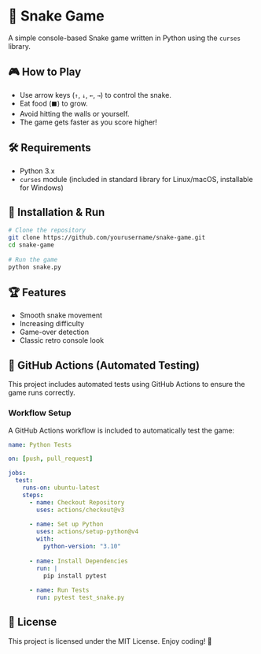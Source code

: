 # 🐍 Snake Game

A simple console-based Snake game written in Python using the `curses` library.

## 🎮 How to Play
- Use arrow keys (`↑`, `↓`, `←`, `→`) to control the snake.
- Eat food (`⬛`) to grow.
- Avoid hitting the walls or yourself.
- The game gets faster as you score higher!

## 🛠️ Requirements
- Python 3.x
- `curses` module (included in standard library for Linux/macOS, installable for Windows) 
 
## 🚀 Installation & Run 
```sh  
# Clone the repository 
git clone https://github.com/yourusername/snake-game.git 
cd snake-game
   
# Run the game 
python snake.py
```

## 🏆 Features
- Smooth snake movement
- Increasing difficulty
- Game-over detection
- Classic retro console look

## 🤖 GitHub Actions (Automated Testing)
This project includes automated tests using GitHub Actions to ensure the game runs correctly.

### Workflow Setup
A GitHub Actions workflow is included to automatically test the game:

```yaml
name: Python Tests

on: [push, pull_request]

jobs:
  test:
    runs-on: ubuntu-latest
    steps:
      - name: Checkout Repository
        uses: actions/checkout@v3
      
      - name: Set up Python
        uses: actions/setup-python@v4
        with:
          python-version: "3.10"
      
      - name: Install Dependencies
        run: |
          pip install pytest
      
      - name: Run Tests
        run: pytest test_snake.py
```

## 📜 License
This project is licensed under the MIT License. Enjoy coding! 🚀

